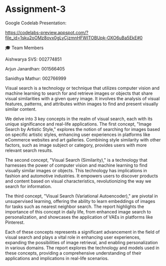 # Assignment-3

Google Codelab Presentation:

https://codelabs-preview.appspot.com/?file_id=1sku2oOMz8ovx0gLyCjzmnHFWITOBUpk-OXO6uBa5EkE#0

🎓 Team Members

Aishwarya SVS: 002774851

Arjun Janardhan: 001566405

Sanidhya Mathur: 002766999

Visual search is a technology or technique that utilizes computer vision and machine learning to search for and retrieve images or objects that share visual similarities with a given query image. It involves the analysis of visual features, patterns, and attributes within images to find and present visually similar content.

We delve into 3 key concepts in the realm of visual search, each with its unique significance and real-life applications. The first concept, "Image Search by Artistic Style," explores the notion of searching for images based on specific artistic styles, enhancing user experiences in platforms like eCommerce websites and art galleries. Combining style similarity with other factors, such as image subject or category, provides users with more relevant search results.

The second concept, "Visual Search (Similarity)," is a technology that harnesses the power of computer vision and machine learning to find visually similar images or objects. This technology has implications in fashion and automotive industries. It empowers users to discover products and content based on visual characteristics, revolutionizing the way we search for information.

The third concept, "Visual Search (Variational Autoencoder)," are pivotal in unsupervised learning, offering the ability to learn embeddings of images for tasks such as nearest neighbor search. The report highlights the importance of this concept in daily life, from enhanced image search to personalization, and showcases the application of VAEs in platforms like Pinterest.

Each of these concepts represents a significant advancement in the field of visual search and plays a vital role in enhancing user experiences, expanding the possibilities of image retrieval, and enabling personalization in various domains. The report explores the technology and models used in these concepts, providing a comprehensive understanding of their applications and implications in real-life scenarios.
